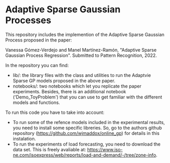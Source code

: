 # Adaptive Sparse Gaussian Processes

This repository includes the implemention of the Adaptive Sparse Gaussian Process proposed in the paper:

Vanessa Gómez-Verdejo and Manel Martínez-Ramón, "Adaptive Sparse Gaussian Process Regression". Submitted to Pattern Recognition, 2022.

In the repository you can find:
* lib/: the library files with the class and utilities to run the Adaptvie Sparse GP models proposed in the above paper.
* notebooks/: two notebooks which let you replicate the paper experiments. Besides, there is an additional notebook ('Demo_ToyProblem') that you can use to get familiar with the different models and functions.

To run this code you have to take into account:
* To run some of the refence models included in the experimental results, you need to install some specific libreries. So, go to the authors github repository (https://github.com/wjmaddox/online_gp) for details in this instalation.
* To run the experiments of load forecasting, you need to download the data set. This is freely avaliable at: https://www.iso-ne.com/isoexpress/web/reports/load-and-demand/-/tree/zone-info. 


